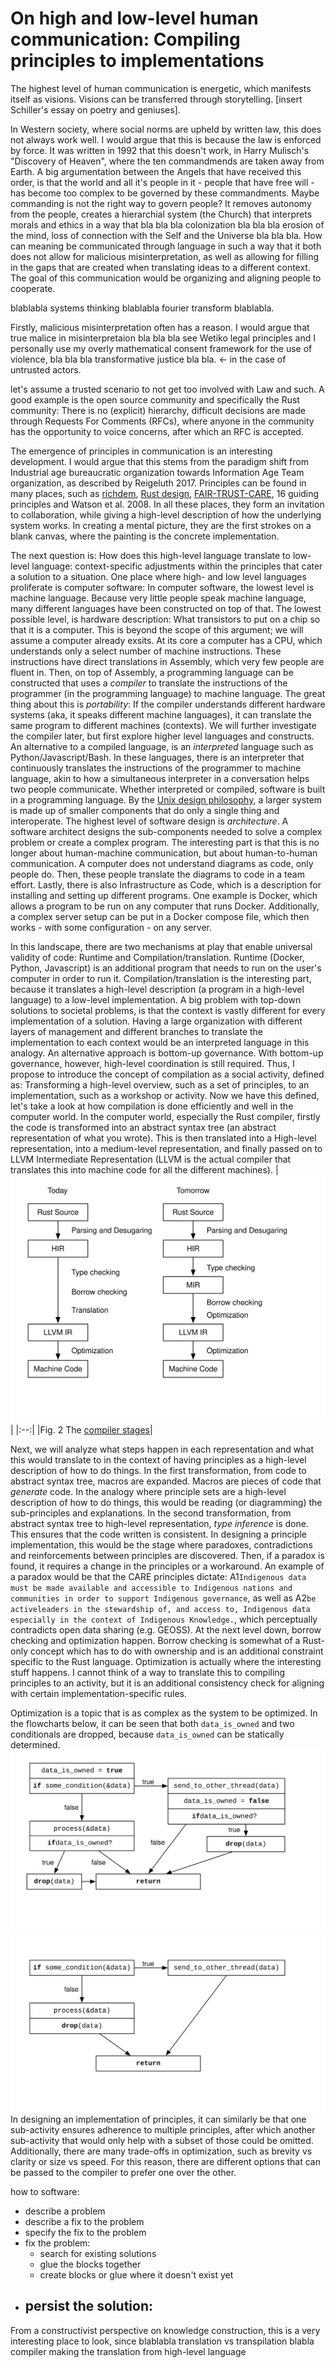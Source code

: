 # On high and low-level human communication: Compiling principles to implementations

The highest level of human communication is energetic, which manifests itself as visions. Visions can be transferred through storytelling. [insert Schiller's essay on poetry and geniuses].

In Western society, where social norms are upheld by written law, this does not always work well. I would argue that this is because the law is enforced by force. It was written in 1992 that this doesn't work, in Harry Mulisch's "Discovery of Heaven", where the ten commandmends are taken away from Earth. A big argumentation between the Angels that have received this order, is that the world and all it's people in it - people that have free will - has become too complex to be governed by these commandments. Maybe commanding is not the right way to govern people? It removes autonomy from the people, creates a hierarchial system (the Church) that interprets morals and ethics in a way that bla bla bla colonization bla bla bla erosion of the mind, loss of connection with the Self and the Universe bla bla bla. How can meaning be communicated through language in such a way that it both does not allow for malicious misinterpretation, as well as allowing for filling in the gaps that are created when translating ideas to a different context. The goal of this communication would be organizing and aligning people to cooperate.

blablabla systems thinking blablabla fourier transform blablabla.

Firstly, malicious misinterpretation often has a reason. I would argue that true malice in misinterpretaion bla bla bla see Wetiko legal principles and I personally use my overly mathematical consent framework for the use of violence, bla bla bla transformative justice bla bla. <- in the case of untrusted actors.

let's assume a trusted scenario to not get too involved with Law and such. A good example is the open source community and specifically the Rust community: There is no (explicit) hierarchy, difficult decisions are made through Requests For Comments (RFCs), where anyone in the community has the opportunity to voice concerns, after which an RFC is accepted.

The emergence of principles in communication is an interesting development. I would argue that this stems from the paradigm shift from Industrial age bureaucratic organization towards Information Age Team organization, as described by Reigeluth 2017. Principles can be found in many places, such as [richdem](https://richdem.com/philosophy.html), [Rust design](http://lang-team.rust-lang.org/decision_process.html), [FAIR-TRUST-CARE](), 16 guiding principles and Watson et al. 2008. In all these places, they form an invitation to collaboration, while giving a high-level description of how the underlying system works. In creating a mental picture, they are the first strokes on a blank canvas, where the painting is the concrete implementation.

The next question is: How does this high-level language translate to low-level language: context-specific adjustments within the principles that cater a solution to a situation. One place where high- and low level languages proliferate is computer software: In computer software, the lowest level is machine language. Because very little people speak machine language, many different languages have been constructed on top of that.
The lowest possible level, is hardware description: What transistors to put on a chip so that it is a computer. This is beyond the scope of this argument; we will assume a computer already exsits.
At its core a computer has a CPU, which understands only a select number of machine instructions. These instructions have direct translations in Assembly, which very few people are fluent in.
Then, on top of Assembly, a programming language can be constructed that uses a *compiler* to translate the instructions of the programmer (in the programming language) to machine language. The great thing about this is *portability*: If the compiler understands different hardware systems (aka, it speaks different machine languages), it can translate the same program to different machines (contexts). We will further investigate the compiler later, but first explore higher level languages and constructs.
An alternative to a compiled language, is an *interpreted* language such as Python/Javascript/Bash. In these languages, there is an interpreter that continuously translates the instructions of the programmer to machine language, akin to how a simultaneous interpreter in a conversation helps two people communicate.
Whether interpreted or compiled, software is built in a programming language. By the [Unix design philosophy](https://en.wikipedia.org/wiki/Unix_philosophy), a larger system is made up of smaller components that do only a single thing and interoperate. The highest level of software design is *architecture*. A software architect designs the sub-components needed to solve a complex problem or create a complex program. The interesting part is that this is no longer about human-machine communication, but about human-to-human communication. A computer does not understand diagrams as code, only people do. Then, these people translate the diagrams to code in a team effort.
Lastly, there is also Infrastructure as Code, which is a description for installing and setting up different programs. One example is Docker, which allows a program to be run on any computer that runs Docker. Additionally, a complex server setup can be put in a Docker compose file, which then works - with some configuration -  on any server.

In this landscape, there are two mechanisms at play that enable universal validity of code: Runtime and Compilation/translation. Runtime (Docker, Python, Javascript) is an additional program that needs to run on the user's computer in order to run it. Compilation/translation is the interesting part, because it translates a high-level description (a program in a high-level language) to a low-level implementation. 
A big problem with top-down solutions to societal problems, is that the context is vastly different for every implementation of a solution. Having a large organization with different layers of management and different branches to translate the implementation to each context would be an interpreted language in this analogy.
An alternative approach is bottom-up governance. With bottom-up governance, however, high-level coordination is still required. Thus, I propose to introduce the concept of compilation as a social activity, defined as: Transforming a high-level overview, such as a set of principles, to an implementation, such as a workshop or activity.
Now we have this defined, let's take a look at how compilation is done efficiently and well in the computer world. In the computer world, especially the Rust compiler, firstly the code is transformed into an abstract syntax tree (an abstract representation of what you wrote). This is then translated into a High-level representation, into a medium-level representation, and finally passed on to LLVM Intermediate Representation (LLVM is the actual compiler that translates this into machine code for all the different machines).
|![](./img/compiler_stages.svg)|
|:--:|
|Fig. 2 The [compiler stages](https://blog.rust-lang.org/2016/04/19/MIR.html)|

Next, we will analyze what steps happen in each representation and what this would translate to in the context of having principles as a high-level description of how to do things.
In the first transformation, from code to abstract syntax tree, macros are expanded. Macros are pieces of code that *generate* code. In the analogy where principle sets are a high-level description of how to do things, this would be reading (or diagramming) the sub-principles and explanations. 
In the second transformation, from abstract syntax tree to high-level representation, *type inference* is done. This ensures that the code written is consistent. In designing a principle implementation, this would be the stage where paradoxes, contradictions and reinforcements between principles are discovered. Then, if a paradox is found, it requires a change in the principles or a workaround. An example of a paradox would be that the CARE principles dictate: A1`Indigenous data must be made available and accessible to Indigenous nations and communities in order to support Indigenous governance`, as well as A2`be activeleaders in the stewardship of, and access to, Indigenous data especially in the context of Indigenous Knowledge.`, which perceptually contradicts open data sharing (e.g. GEOSS).
At the next level down, borrow checking and optimization happen. Borrow checking is somewhat of a Rust-only concept which has to do with ownership and is an additional constraint specific to the Rust language. Optimization is actually where the interesting stuff happens. I cannot think of a way to translate this to compiling principles to an activity, but it is an additional consistency check for aligning with certain implementation-specific rules.
<!-- Additionally, when translating to the next stage, MIR, control flow is all transformed to use [goto](https://en.wikipedia.org/wiki/Goto) statements. Because of this uniformity, optimizations are easier to implement.  -->
Optimization is a topic that is as complex as the system to be optimized. In the flowcharts below, it can be seen that both `data_is_owned` and two conditionals are dropped, because `data_is_owned` can be statically determined.
![](./img/flowchart_unoptimized.svg)
![](./img/flowchart_optimized.svg)
In designing an implementation of principles, it can similarly be that one sub-activity ensures adherence to multiple principles, after which another sub-activity that would only help with a subset of those could be omitted.
Additionally, there are many trade-offs in optimization, such as brevity vs clarity or size vs speed. For this reason, there are different options that can be passed to the compiler to prefer one over the other.



how to software:
- describe a problem
- describe a fix to the problem
- specify the fix to the problem
- fix the problem:
  - search for existing solutions
  - glue the blocks together
  - create blocks or glue where it doesn't exist yet
- persist the solution:
  - 

 From a constructivist perspective on knowledge construction, this is a very interesting place to look, since blablabla translation vs transpilation blabla compiler making the translation from high-level language
